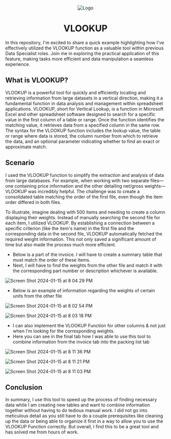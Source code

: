 <p align="center">
<img src="https://i.imgur.com/zHben3N.png" alt="Logo"/>
</p>

<h1 align="center">VLOOKUP</h1>

In this repository, I'm excited to share a quick example highlighting how I've effectively utilized the VLOOKUP function as a valuable tool within previous Data Specialist roles. Join me in exploring the practical application of this feature, making tasks more efficient and data manipulation a seamless experience.

<h2>What is VLOOKUP?</h2>
VLOOKUP is a powerful tool for quickly and efficiently locating and retrieving information from large datasets in a vertical direction, making it a fundamental function in data analysis and management within spreadsheet applications. VLOOKUP, short for Vertical Lookup, is a function in Microsoft Excel and other spreadsheet software designed to search for a specific value in the first column of a table or range. Once the function identifies the matching value, it retrieves data from a specified column in the same row. The syntax for the VLOOKUP function includes the lookup value, the table or range where data is stored, the column number from which to retrieve the data, and an optional parameter indicating whether to find an exact or approximate match.

<h2>Scenario</h2>

I used the VLOOKUP function to simplify the extraction and analysis of data from large databases. For example, when working with two separate files—one containing price information and the other detailing net/gross weights—VLOOKUP was incredibly helpful. The challenge was to create a consolidated table matching the order of the first file, even though the item order differed in both files.

To illustrate, imagine dealing with 500 items and needing to create a column displaying their weights. Instead of manually searching the second file for each item, I utilized VLOOKUP. By establishing a connection between a specific criterion (like the item's name) in the first file and the corresponding data in the second file, VLOOKUP automatically fetched the required weight information. This not only saved a significant amount of time but also made the process much more efficient.

- Below is a part of the invoice. I will have to create a summary table that must match the order of these items.
- Next, I will have to find the weights from the other file and match it with the corresponding part number or description whichever is available.

![Screen Shot 2024-01-15 at 8 04 29 PM](https://github.com/Emq17/VLOOKUP-Function/assets/147126755/eaadddaf-cecc-4c0b-80bb-ccc86f456015)

- Below is an example of information regarding the weights of certain units from the other file

![Screen Shot 2024-01-15 at 8 02 54 PM](https://github.com/Emq17/VLOOKUP-Function/assets/147126755/84e6bc8b-3358-49bc-8156-cd0e8b7f94f1)

![Screen Shot 2024-01-15 at 8 03 18 PM](https://github.com/Emq17/VLOOKUP-Function/assets/147126755/efe32b5b-06cf-4ac3-a54f-c6ff97724d8b)

- I can also implement the VLOOKUP Function for other columns & not just when I'm looking for the corresponding weights.
- Here you can see in the final tab how I was able to use this tool to combine information from the invoice tab into the packing list tab

![Screen Shot 2024-01-15 at 8 11 36 PM](https://github.com/Emq17/VLOOKUP-Function/assets/147126755/9a14928a-d520-4b91-b7e4-bec0e2f3ad0d)

![Screen Shot 2024-01-15 at 8 11 21 PM](https://github.com/Emq17/VLOOKUP-Function/assets/147126755/22967edf-5a1a-4943-a79b-4c8b0c927e7a)

![Screen Shot 2024-01-15 at 8 11 03 PM](https://github.com/Emq17/VLOOKUP-Function/assets/147126755/5b87e0d1-d9ac-43ab-8c0d-b8c18df869da)

<h2>Conclusion</h2>

In summary, I use this tool to speed up the process of finding necessary data while I am creating new tables and want to combine information together without having to do tedious manual work. I did not go into meticulous detail as you still have to do a couple prerequisites like cleaning up the data or being able to organize it first in a way to allow you to use the VLOOKUP Function correctly. But overall, I find this to be a great tool and has solved me from hours of work. 
